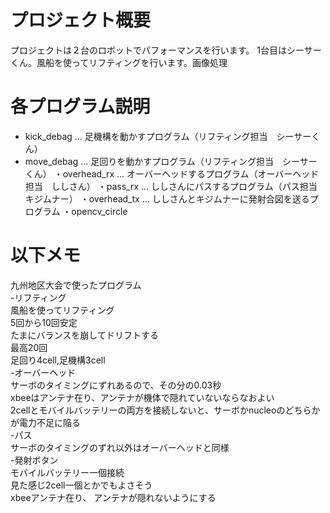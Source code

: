 # プロジェクト概要
プロジェクトは２台のロボットでパフォーマンスを行います。
1台目はシーサーくん。風船を使ってリフティングを行います。画像処理

# 各プログラム説明
+ kick_debag ... 足機構を動かすプログラム（リフティング担当　シーサーくん）
+ move_debag ... 足回りを動かすプログラム（リフティング担当　シーサーくん）
・overhead_rx ... オーバーヘッドするプログラム（オーバーヘッド担当　ししさん）
・pass_rx ... ししさんにパスするプログラム（パス担当　キジムナー）
・overhead_tx ... ししさんとキジムナーに発射合図を送るプログラム
・opencv_circle

# 以下メモ

九州地区大会で使ったプログラム  <br>
-リフティング  <br>
 風船を使ってリフティング  <br>
 5回から10回安定  <br>
 たまにバランスを崩してドリフトする  <br>
 最高20回  <br>
 足回り4cell,足機構3cell  <br>
-オーバーヘッド  <br>
 サーボのタイミングにずれあるので、その分の0.03秒  <br>
 xbeeはアンテナ在り、アンテナが機体で隠れていないならなおよい  <br>
 2cellとモバイルバッテリーの両方を接続しないと、サーボかnucleoのどちらかが電力不足に陥る  <br>
-パス  <br>
 サーボのタイミングのずれ以外はオーバーヘッドと同様  <br>
-発射ボタン  <br>
 モバイルバッテリー一個接続  <br>
 見た感じ2cell一個とかでもよさそう  <br>
 xbeeアンテナ在り、 アンテナが隠れないようにする  <br>

